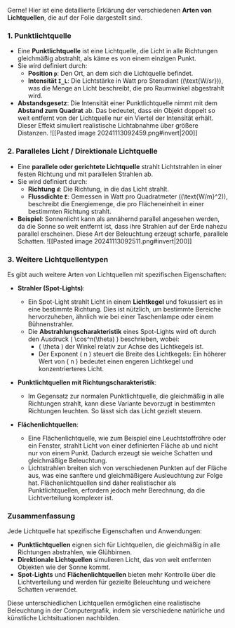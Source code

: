 Gerne! Hier ist eine detaillierte Erklärung der verschiedenen **Arten von Lichtquellen**, die auf der Folie dargestellt sind.

### 1. Punktlichtquelle
- Eine **Punktlichtquelle** ist eine Lichtquelle, die Licht in alle Richtungen gleichmäßig abstrahlt, als käme es von einem einzigen Punkt.
- Sie wird definiert durch:
  - **Position `p`**: Den Ort, an dem sich die Lichtquelle befindet.
  - **Intensität `I_L`**: Die Lichtstärke in Watt pro Steradiant \((\text{W/sr})\), was die Menge an Licht beschreibt, die pro Raumwinkel abgestrahlt wird.
- **Abstandsgesetz**: Die Intensität einer Punktlichtquelle nimmt mit dem **Abstand zum Quadrat** ab. Das bedeutet, dass ein Objekt doppelt so weit entfernt von der Lichtquelle nur ein Viertel der Intensität erhält. Dieser Effekt simuliert realistische Lichtabnahme über größere Distanzen.
![[Pasted image 20241113092459.png#invert|200]]
### 2. Paralleles Licht / Direktionale Lichtquelle
- Eine **parallele oder gerichtete Lichtquelle** strahlt Lichtstrahlen in einer festen Richtung und mit parallelen Strahlen ab.
- Sie wird definiert durch:
  - **Richtung `d`**: Die Richtung, in die das Licht strahlt.
  - **Flussdichte `E`**: Gemessen in Watt pro Quadratmeter \((\text{W/m}^2)\), beschreibt die Energiemenge, die pro Flächeneinheit in einer bestimmten Richtung strahlt.
- **Beispiel**: Sonnenlicht kann als annähernd parallel angesehen werden, da die Sonne so weit entfernt ist, dass ihre Strahlen auf der Erde nahezu parallel erscheinen. Diese Art der Beleuchtung erzeugt scharfe, parallele Schatten.
![[Pasted image 20241113092511.png#invert|200]]
### 3. Weitere Lichtquellentypen
Es gibt auch weitere Arten von Lichtquellen mit spezifischen Eigenschaften:

- **Strahler (Spot-Lights)**:
  - Ein Spot-Light strahlt Licht in einem **Lichtkegel** und fokussiert es in eine bestimmte Richtung. Dies ist nützlich, um bestimmte Bereiche hervorzuheben, ähnlich wie bei einer Taschenlampe oder einem Bühnenstrahler.
  - Die **Abstrahlungscharakteristik** eines Spot-Lights wird oft durch den Ausdruck \( \cos^n(\theta) \) beschrieben, wobei:
    - \( \theta \) der Winkel relativ zur Achse des Lichtkegels ist.
    - Der Exponent \( n \) steuert die Breite des Lichtkegels: Ein höherer Wert von \( n \) bedeutet einen engeren Lichtkegel und konzentrierteres Licht.

- **Punktlichtquellen mit Richtungscharakteristik**:
  - Im Gegensatz zur normalen Punktlichtquelle, die gleichmäßig in alle Richtungen strahlt, kann diese Variante bevorzugt in bestimmten Richtungen leuchten. So lässt sich das Licht gezielt steuern.

- **Flächenlichtquellen**:
  - Eine Flächenlichtquelle, wie zum Beispiel eine Leuchtstoffröhre oder ein Fenster, strahlt Licht von einer definierten Fläche ab und nicht nur von einem Punkt. Dadurch erzeugt sie weiche Schatten und gleichmäßige Beleuchtung.
  - Lichtstrahlen breiten sich von verschiedenen Punkten auf der Fläche aus, was eine sanftere und gleichmäßigere Ausleuchtung zur Folge hat. Flächenlichtquellen sind daher realistischer als Punktlichtquellen, erfordern jedoch mehr Berechnung, da die Lichtverteilung komplexer ist.

### Zusammenfassung
Jede Lichtquelle hat spezifische Eigenschaften und Anwendungen:
- **Punktlichtquellen** eignen sich für Lichtquellen, die gleichmäßig in alle Richtungen abstrahlen, wie Glühbirnen.
- **Direktionale Lichtquellen** simulieren Licht, das von weit entfernten Objekten wie der Sonne kommt.
- **Spot-Lights** und **Flächenlichtquellen** bieten mehr Kontrolle über die Lichtverteilung und werden für gezielte Beleuchtung und weichere Schatten verwendet. 

Diese unterschiedlichen Lichtquellen ermöglichen eine realistische Beleuchtung in der Computergrafik, indem sie verschiedene natürliche und künstliche Lichtsituationen nachbilden.